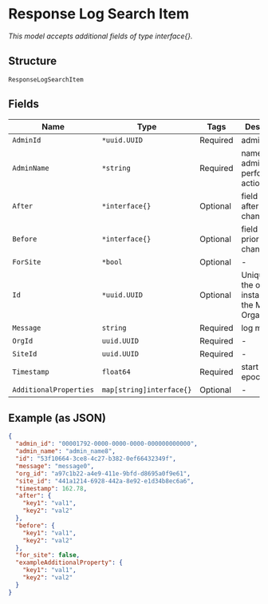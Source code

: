 
# Response Log Search Item

*This model accepts additional fields of type interface{}.*

## Structure

`ResponseLogSearchItem`

## Fields

| Name | Type | Tags | Description |
|  --- | --- | --- | --- |
| `AdminId` | `*uuid.UUID` | Required | admin id |
| `AdminName` | `*string` | Required | name of the admin that performs the action |
| `After` | `*interface{}` | Optional | field values after the change |
| `Before` | `*interface{}` | Optional | field values prior to the change |
| `ForSite` | `*bool` | Optional | - |
| `Id` | `*uuid.UUID` | Optional | Unique ID of the object instance in the Mist Organnization |
| `Message` | `string` | Required | log message |
| `OrgId` | `uuid.UUID` | Required | - |
| `SiteId` | `uuid.UUID` | Required | - |
| `Timestamp` | `float64` | Required | start time, in epoch |
| `AdditionalProperties` | `map[string]interface{}` | Optional | - |

## Example (as JSON)

```json
{
  "admin_id": "00001792-0000-0000-0000-000000000000",
  "admin_name": "admin_name8",
  "id": "53f10664-3ce8-4c27-b382-0ef66432349f",
  "message": "message0",
  "org_id": "a97c1b22-a4e9-411e-9bfd-d8695a0f9e61",
  "site_id": "441a1214-6928-442a-8e92-e1d34b8ec6a6",
  "timestamp": 162.78,
  "after": {
    "key1": "val1",
    "key2": "val2"
  },
  "before": {
    "key1": "val1",
    "key2": "val2"
  },
  "for_site": false,
  "exampleAdditionalProperty": {
    "key1": "val1",
    "key2": "val2"
  }
}
```

